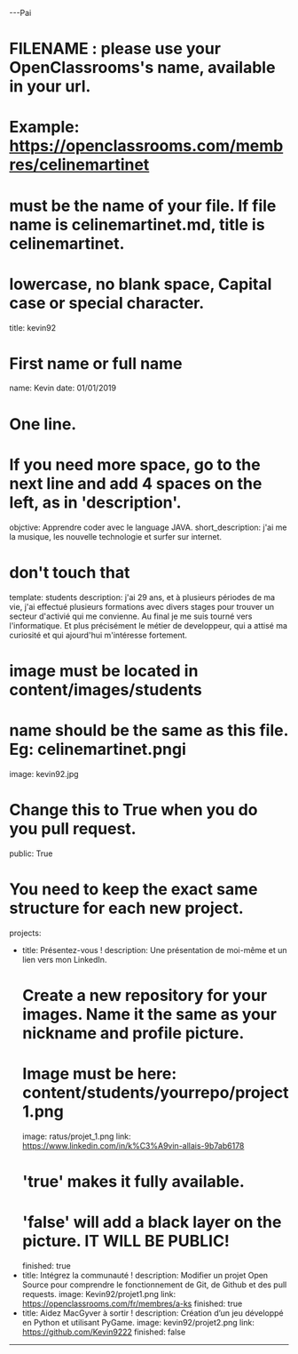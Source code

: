 ---Pai

# FILENAME : please use your OpenClassrooms's name, available in your url.
# Example: https://openclassrooms.com/membres/celinemartinet
# must be the name of your file. If file name is celinemartinet.md, title is celinemartinet.
# lowercase, no blank space, Capital case or special character.
title: kevin92

# First name or full name
name: Kevin
date: 01/01/2019 

# One line.
# If you need more space, go to the next line and add 4 spaces on the left, as in 'description'.
objctive: Apprendre coder avec le language JAVA.
short_description: j'ai me la musique, les nouvelle technologie et surfer sur internet.

# don't touch that
template: students
description:
    j'ai 29 ans, et à plusieurs périodes de ma vie, j'ai effectué plusieurs formations avec divers stages pour trouver un secteur d'activié qui me convienne. Au final je me suis tourné vers l'informatique. Et plus précisément le métier de developpeur, qui a attisé ma 
    curiosité et qui ajourd'hui m'intéresse fortement.

# image must be located in content/images/students
# name should be the same as this file. Eg: celinemartinet.pngi
image: kevin92.jpg

# Change this to True when you do you pull request.
public: True

# You need to keep the exact same structure for each new project.
projects:
  - title: Présentez-vous !
    description: Une présentation de moi-même et un lien vers mon LinkedIn.
    # Create a new repository for your images. Name it the same as your nickname and profile picture.
    # Image must be here: content/students/yourrepo/project1.png
    image: ratus/projet_1.png
    link: https://www.linkedin.com/in/k%C3%A9vin-allais-9b7ab6178
    # 'true' makes it fully available.
    # 'false' will add a black layer on the picture. IT WILL BE PUBLIC!
    finished: true
  - title: Intégrez la communauté !
    description: Modifier un projet Open Source pour comprendre le fonctionnement de Git, de Github et des pull requests. 
    image: Kevin92/projet1.png
    link: https://openclassrooms.com/fr/membres/a-ks
    finished: true
  - title: Aidez MacGyver à sortir !
    description: Création d’un jeu développé en Python et utilisant PyGame.
    image: kevin92/projet2.png
    link: https://github.com/Kevin9222
    finished: false
---
